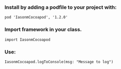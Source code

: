 ### Install by adding a podfile to your project with:
```
pod 'IasonmCocoapod', '1.2.0'
```
### Import framework in your class. 
```
import IasonmCocoapod
```

### Use:
```
IasonmCocoapod.logToConsole(msg: "Message to log")
```
